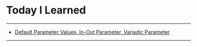 # Today I Learned

- - -

- [Default Parameter Values, In-Out Parameter, Variadic Parameter](https://vincentgeranium.github.io/ios,/swift/2020/04/05/basicSyntax-1.html)

- - -